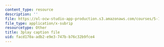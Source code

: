 ```yaml
---
content_type: resource
description: ''
file: https://ol-ocw-studio-app-production.s3.amazonaws.com/courses/5-111-principles-of-chemical-science-fall-2008/facd170aadb2e9e3747bb76c32b9fce4_TgbFcaozNzs.srt
file_type: application/x-subrip
resourcetype: Other
title: 3play caption file
uid: facd170a-adb2-e9e3-747b-b76c32b9fce4
---
```

